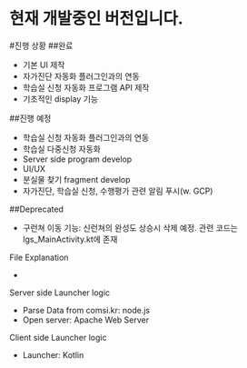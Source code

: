현재 개발중인 버전입니다.
==========================

#진행 상황
##완료

 - 기본 UI 제작
 - 자가진단 자동화 플러그인과의 연동
 - 학습실 신청 자동화 프로그램 API 제작
 - 기초적인 display 기능

##진행 예정

 - 학습실 신청 자동화 플러그인과의 연동
 - 학습실 다중신청 자동화
 - Server side program develop
 - UI/UX
 - 분실물 찾기 fragment develop
 - 자가진단, 학습실 신청, 수행평가 관련 알림 푸시(w. GCP)

##Deprecated

 - 구런쳐 이동 기능: 신런쳐의 완성도 상승시 삭제 예정. 관련 코드는 lgs_MainActivity.kt에 존재

File Explanation

 -


Server side Launcher logic
 - Parse Data from comsi.kr: node.js
 - Open server: Apache Web Server


Client side Launcher logic
 - Launcher: Kotlin